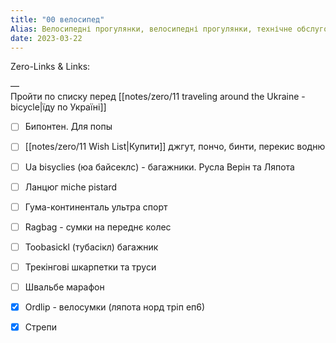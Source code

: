 ```yaml
---
title: "00 велосипед"
Alias: Велосипедні прогулянки, велосипедні прогулянки, технічне обслуговування велосипедів
date: 2023-03-22  
---
```

Zero-Links & Links:  


—  
Пройти по списку перед [[notes/zero/11 traveling around the Ukraine - bicycle|їду по Україні]]
- [ ] Бипонтен. Для попы
- [ ] [[notes/zero/11 Wish List|Купити]] джгут, пончо, бинти, перекис водню
- [ ] Ua bisyclies (юа байсеклс) - багажники. Русла Верін та Ляпота
- [ ] Ланцюг miche pistard
- [ ] Гума-континенталь ультра спорт
- [ ] Ragbag - сумки на переднє колес
- [ ] Toobasickl (тубасікл) багажник
- [ ] Трекінгові шкарпетки та труси
- [ ] Швальбе марафон
- [x] Ordlip - велосумки (ляпота норд тріп еп6)
- [x] Стрепи

